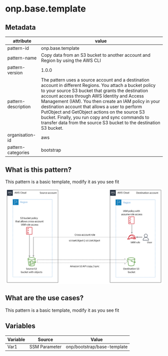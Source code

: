# onp.base.template

## Metadata
| attribute               | value                                         |
| ----------------------- | --------------------------------------------- |
| pattern-id              | onp.base.template                             |
| pattern-name            | Copy data from an S3 bucket to another account and Region by using the AWS CLI                                 |
| pattern-version         | 1.0.0                                         |
| pattern-description     | The pattern uses a source account and a destination account in different Regions. You attach a bucket policy to your source S3 bucket that grants the destination account access through AWS Identity and Access Management (IAM). You then create an IAM policy in your destination account that allows a user to perform PutObject and GetObject actions on the source S3 bucket. Finally, you run copy and sync commands to transfer data from the source S3 bucket to the destination S3 bucket.                         |
| organisation-id         | aws                                            |
| pattern-categories      | bootstrap                                     |

## What is this pattern?
This pattern is a basic template, modify it as you see fit

![](./diagrams/res/aws1.png)

## What are the use cases?
This pattern is a basic template, modify it as you see fit

## Variables

| Variable               | Source                                         | Value |
| -----------------------| --------------------------------------------- | ------|
| Var1                   | SSM Parameter | onp/bootstrap/base-template|